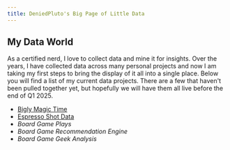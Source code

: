 ```yaml
---
title: DeniedPluto's Big Page of Little Data
---
```


## My Data World

As a certified nerd, I love to collect data and mine it for insights. Over the years, I have collected data across many personal projects and now I am taking my first steps to bring the display of it all into a single place. Below you will find a list of my current data projects. There are a few that haven't been pulled together yet, but hopefully we will have them all live before the end of Q1 2025.

- [Bigly Magic Time](Commander/CommanderHome/)
- [Espresso Shot Data](Random/EspressoData)
- *Board Game Plays*
- *Board Game Recommendation Engine*
- *Board Game Geek Analysis*

